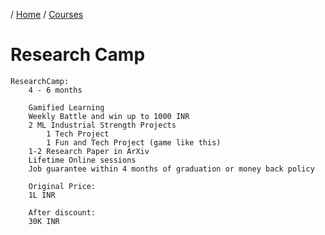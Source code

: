 / [Home](index.md) / [Courses](courses.md)

# Research Camp


```
ResearchCamp:
	4 - 6 months

	Gamified Learning
	Weekly Battle and win up to 1000 INR
	2 ML Industrial Strength Projects
		1 Tech Project
		1 Fun and Tech Project (game like this)
	1-2 Research Paper in ArXiv
	Lifetime Online sessions
	Job guarantee within 4 months of graduation or money back policy

	Original Price:
	1L INR

	After discount:
	30K INR

```
